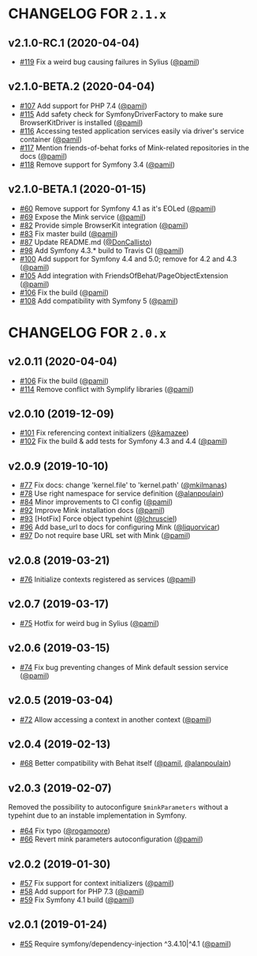 # CHANGELOG FOR `2.1.x`

## v2.1.0-RC.1 (2020-04-04)

- [#119](https://github.com/FriendsOfBehat/SymfonyExtension/issues/119) Fix a weird bug causing failures in Sylius ([@pamil](https://github.com/pamil))

## v2.1.0-BETA.2 (2020-04-04)

- [#107](https://github.com/FriendsOfBehat/SymfonyExtension/issues/107) Add support for PHP 7.4 ([@pamil](https://github.com/pamil))
- [#115](https://github.com/FriendsOfBehat/SymfonyExtension/issues/115) Add safety check for SymfonyDriverFactory to make sure BrowserKitDriver is installed ([@pamil](https://github.com/pamil))
- [#116](https://github.com/FriendsOfBehat/SymfonyExtension/issues/116) Accessing tested application services easily via driver's service container ([@pamil](https://github.com/pamil))
- [#117](https://github.com/FriendsOfBehat/SymfonyExtension/issues/117) Mention friends-of-behat forks of Mink-related repositories in the docs ([@pamil](https://github.com/pamil))
- [#118](https://github.com/FriendsOfBehat/SymfonyExtension/issues/118) Remove support for Symfony 3.4 ([@pamil](https://github.com/pamil))

## v2.1.0-BETA.1 (2020-01-15)

- [#60](https://github.com/FriendsOfBehat/SymfonyExtension/issues/60) Remove support for Symfony 4.1 as it's EOLed ([@pamil](https://github.com/pamil))
- [#69](https://github.com/FriendsOfBehat/SymfonyExtension/issues/69) Expose the Mink service ([@pamil](https://github.com/pamil))
- [#82](https://github.com/FriendsOfBehat/SymfonyExtension/issues/82) Provide simple BrowserKit integration ([@pamil](https://github.com/pamil))
- [#83](https://github.com/FriendsOfBehat/SymfonyExtension/issues/83) Fix master build ([@pamil](https://github.com/pamil))
- [#87](https://github.com/FriendsOfBehat/SymfonyExtension/issues/87) Update README.md ([@DonCallisto](https://github.com/DonCallisto))
- [#98](https://github.com/FriendsOfBehat/SymfonyExtension/issues/98) Add Symfony 4.3.* build to Travis CI ([@pamil](https://github.com/pamil))
- [#100](https://github.com/FriendsOfBehat/SymfonyExtension/issues/100) Add support for Symfony 4.4 and 5.0; remove for 4.2 and 4.3 ([@pamil](https://github.com/pamil))
- [#105](https://github.com/FriendsOfBehat/SymfonyExtension/issues/105) Add integration with FriendsOfBehat/PageObjectExtension ([@pamil](https://github.com/pamil))
- [#106](https://github.com/FriendsOfBehat/SymfonyExtension/issues/106) Fix the build ([@pamil](https://github.com/pamil))
- [#108](https://github.com/FriendsOfBehat/SymfonyExtension/issues/108) Add compatibility with Symfony 5 ([@pamil](https://github.com/pamil))

# CHANGELOG FOR `2.0.x`

## v2.0.11 (2020-04-04)

- [#106](https://github.com/FriendsOfBehat/SymfonyExtension/issues/106) Fix the build ([@pamil](https://github.com/pamil))
- [#114](https://github.com/FriendsOfBehat/SymfonyExtension/issues/114) Remove conflict with Symplify libraries ([@pamil](https://github.com/pamil))

## v2.0.10 (2019-12-09)

- [#101](https://github.com/FriendsOfBehat/SymfonyExtension/issues/101) Fix referencing context initializers ([@kamazee](https://github.com/kamazee))
- [#102](https://github.com/FriendsOfBehat/SymfonyExtension/issues/102) Fix the build & add tests for Symfony 4.3 and 4.4 ([@pamil](https://github.com/pamil))

## v2.0.9 (2019-10-10)

- [#77](https://github.com/FriendsOfBehat/SymfonyExtension/issues/77) Fix docs: change 'kernel.file' to 'kernel.path' ([@mkilmanas](https://github.com/mkilmanas))
- [#78](https://github.com/FriendsOfBehat/SymfonyExtension/issues/78) Use right namespace for service definition ([@alanpoulain](https://github.com/alanpoulain))
- [#84](https://github.com/FriendsOfBehat/SymfonyExtension/issues/84) Minor improvements to CI config ([@pamil](https://github.com/pamil))
- [#92](https://github.com/FriendsOfBehat/SymfonyExtension/issues/92) Improve Mink installation docs ([@pamil](https://github.com/pamil))
- [#93](https://github.com/FriendsOfBehat/SymfonyExtension/issues/93) [HotFix] Force object typehint ([@lchrusciel](https://github.com/lchrusciel))
- [#96](https://github.com/FriendsOfBehat/SymfonyExtension/issues/96) Add base_url to docs for configuring Mink ([@liquorvicar](https://github.com/liquorvicar))
- [#97](https://github.com/FriendsOfBehat/SymfonyExtension/issues/97) Do not require base URL set with Mink ([@pamil](https://github.com/pamil))

## v2.0.8 (2019-03-21)

- [#76](https://github.com/FriendsOfBehat/SymfonyExtension/issues/76) Initialize contexts registered as services ([@pamil](https://github.com/pamil))

## v2.0.7 (2019-03-17)

- [#75](https://github.com/FriendsOfBehat/SymfonyExtension/issues/75) Hotfix for weird bug in Sylius ([@pamil](https://github.com/pamil))

## v2.0.6 (2019-03-15)

- [#74](https://github.com/FriendsOfBehat/SymfonyExtension/issues/74) Fix bug preventing changes of Mink default session service ([@pamil](https://github.com/pamil))

## v2.0.5 (2019-03-04)

- [#72](https://github.com/FriendsOfBehat/SymfonyExtension/issues/72) Allow accessing a context in another context ([@pamil](https://github.com/pamil))

## v2.0.4 (2019-02-13)

- [#68](https://github.com/FriendsOfBehat/SymfonyExtension/issues/68) Better compatibility with Behat itself ([@pamil](https://github.com/pamil), [@alanpoulain](https://github.com/alanpoulain))

## v2.0.3 (2019-02-07)

Removed the possibility to autoconfigure `$minkParameters` without a typehint due to an instable implementation in Symfony.

- [#64](https://github.com/FriendsOfBehat/SymfonyExtension/issues/64) Fix typo ([@rogamoore](https://github.com/rogamoore))
- [#66](https://github.com/FriendsOfBehat/SymfonyExtension/issues/66) Revert mink parameters autoconfiguration ([@pamil](https://github.com/pamil))

## v2.0.2 (2019-01-30)

- [#57](https://github.com/FriendsOfBehat/SymfonyExtension/issues/57) Fix support for context initializers ([@pamil](https://github.com/pamil))
- [#58](https://github.com/FriendsOfBehat/SymfonyExtension/issues/58) Add support for PHP 7.3 ([@pamil](https://github.com/pamil))
- [#59](https://github.com/FriendsOfBehat/SymfonyExtension/issues/59) Fix Symfony 4.1 build ([@pamil](https://github.com/pamil))

## v2.0.1 (2019-01-24)

- [#55](https://github.com/FriendsOfBehat/SymfonyExtension/issues/55) Require symfony/dependency-injection ^3.4.10|^4.1 ([@pamil](https://github.com/pamil))
